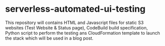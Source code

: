 # serverless-automated-ui-testing
This repository will contains HTML and Javascript files for static S3 websites (Test Website &amp; Status page), CodeBuild build specification, Python script to perform the testing ans CloudFormation template to launch the stack which will be used in a blog post.
